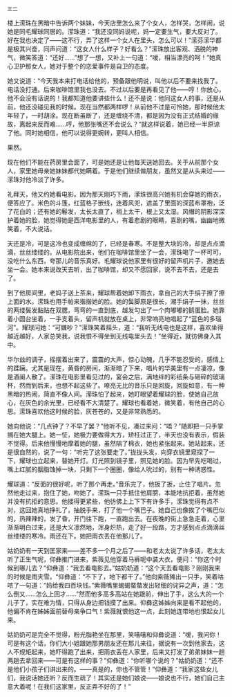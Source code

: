     三二 

   楼上潆珠在黑暗中告诉两个妹妹，今天店里怎么来了个女人，怎样哭，怎样闹，说她是同毛耀球同居的。潆珠道：“我还没同妈说呢，妈一定要生气，要大反对了。好在我也决定了——这不行，弄了这样一个女人在里头，怎么可以！”潆芬潆华都是极其兴奋，同声问道：“这女人什么样子？好看么？”潆珠放出客观、洒脱的神气，微笑答道：“还好……”想了一想，又补上一句道：“嗳，相当漂亮的呵！”她真心卫护那女人，她对于整个的恋爱事件是自卫的态度。

   她又说道：“今天我本来打电话给他的，预备跟他明说，叫他以后不要来找我了。电话没打通。后来咖啡馆里我也没去。不过以后要是再看见了他——哼！你放心，他不会没有话说的！我都知道他要讲些什么！还不是说：他同这女人的事，还是从前，他还没碰见我的时候。现在当然都两样啰！从前他不过是可怜她，那时候他太年轻了，一时胡涂。现在断虽断了，还是缠绕不清，都是因为没有正式结婚的缘故，离起来反而难……哼，他那张嘴还不会说么？”就这样说着，她已经一半原谅了他。同时她相信，他可以说得更婉转，更叫人相信。

   果然。

   现在他们不能在药房里会面了，可是她还是让他每天送她回去。关于从前那个女人，家里她母亲她妹妹都代她瞒着。于是他们继续做朋友，虽然又是从头来过——潆珠对他冷淡了许多。

   礼拜天，他又约她看电影。因为那天刚巧下雨，潆珠很高兴她有机会穿她的雨衣，便答应了。米色的斗篷，红蓝格子嵌线，连着风兜，遮盖了里面的深蓝布罩袍，泛了花白的；还有她的鬈发，太长太直了，梢上太干，根上又太湿。风帽的阴影深深护着她的脸，她觉得她是西洋电影里的人，有着悲剧的眼睛，喜剧的嘴，幽幽地微笑着，不大说话。

   天还是冷，可是这冷也变成缠绵的了，已经是春寒。不是整大块的冷，却是点点滴滴，丝丝缕缕的。从电影院出来，他们在咖啡馆里坐了一会，潆珠喝了一杯可可，没吃什么东西，夸那儿的音乐真好。毛耀球说他家里有很好的留声机片子，邀她去坐一会。她本来说改天去听，出了咖啡馆，却又不愿回家，说不去不去，还是去了。

   到了他房间里，老妈子送上茶来，耀球帮着她卸下雨衣，拿自己的大手绢子擦了擦上面的水。潆珠也用手帕来揩揩她的脸。她的鬓脚原是很长，潮手绢子一抹，丝丝的两缕鬓发黏贴在双腮，弯弯的一直到底，越发勾出了一个肉嘟嘟的鹅蛋脸。她靠着小圆台坐着，一手支着头，留声机就放在桌上，非常响亮地唱起了“蓝色的多瑙河”。耀球问她：“可嫌吵？”潆珠笑着摇头，道：“我听无线电也是这样，喜欢坐得越近越好，人家总笑我，说我恨不得坐到无线电里头去！”坐得近，就彷佛身入其中。

   华尔兹的调子，摇摆着出来了，震震的大声，惊心动魄，几乎不能忍受的，感情上的蹂躏。尤其是现在，黄昏的房间，渐渐暗了下来，唱片的华美里有一点凄凉，像是酒阑人散了。潆珠在电影里看见过的，宴会之后，满地绊的彩纸条与砸碎的玻璃杯，然而到后来，也想不起这些了。嘹亮无比的音乐只是回旋，回旋如意，有一种黑暗的热闹，简直不像人间。潆珠怕了起来，她盯眼望着耀球的脸，使她自己放心，在灰色的余光里，已经看不大清楚了。耀球也看着她，微笑着，有他自己的心思。潆珠喜欢他这时候的脸，灰苍苍的，又是非常熟悉的。

   她向他说：“几点钟了？不早了罢？”他听不见，凑过来问：“唔？”随即把一只手掌搁在她大腿上。她一怔，她极力要做得大方，矫枉过正了，半天也没有表示，假装不觉得。后来他慢慢地摩着她的腿，虽然隔了棉衣，她也紧张起来。她站起来，还是很自然的，说了一句：“听完了这张要走了。”拢拢头发，向穿衣镜里窥探了一下，耀球也立起来，替她开灯。灯光照到镜子里，照见她的脸。因为早先吃喝过，嘴上红腻的胭脂蚀掉一块，只剩下一个圈圈，像给人吮过的，别有一种诱惑性。

   耀球道：“反面的很好呢，听了那个再走。”音乐完了，他扳了扳，止住了唱片。忽然他走过来，抱住了她，吻她了。潆珠一只手抵住他肩膀，本能地抗拒着，虽然她并没有抗拒的意思。他搂得更紧些，他彷佛上上下下有许多手，潆珠觉得有点不对，这回她真地挣扎了，抽脱手来，打了他一个嘴巴子。她自己也像挨了个嘴巴似的，热辣辣的，发了昏，开门往下跑，一直跑出去。在夜晚的街上急急走着，心里渐渐明白过来，还是大义凛然地，浑身炽热，走了好一段路，方才感到点点滴滴丝丝缕缕的寒冷。雨还在下。她把雨衣丢在他那儿了。

   姑奶奶有一天到匡家来——差不多一个月之后了——和老太太说了许多话，老太太听了正生气呢，仰彝推门进来，紫薇见他穿着马裤呢中装大衣，便问：“你这个时候到哪儿去？”仰彝道：“我去看电影去。”姑奶奶道：“这个天去看电影？刚刚我来的时候是雨夹雪。“仰彝道：“不下了，地下都干了。”他向紫薇摊出一只手，笑着咕哝了一句道：“妈给我四百块钱。”紫薇嘴里蝎蝎螫螫发出轻细的诧异之声，道：“怎么倒又……怎么上回才……”然而他多高多高站在她跟前，伸出了手，这么大的一个儿子了，实在难为情，只得从身边把钱摸了出来。仰彝这姊姊向来是看不起他的，他偏不肯在姊姊面前替母亲争口气！紫薇就恨他这一点，此刻她连带地也恨起女儿来。

   姑奶奶可是完全不觉得，粉光脂艳坐在那里，笑嘻嘻和仰彝说道：“嗳，我问你！可是有这个话，你们大小姐跟她那男朋友还在那儿来往，据说有一次到他家去，这人不规矩起来，她吓得跑了出来，把雨衣丢在人家里，后来又打发了弟弟妹妹一趟两趟去拿回来——可是有这样的事？”仰彝道：“你听哪个说的？”姑奶奶道：“还不是他们小孩子们讲出来的。——真是的，你也不管管！”仰彝道：“我家这些女儿们，我说话她还听？反而生疏了！其实还是她们娘说——娘说也不行，她们自己主意大着呢！在我们这家里，反正弄不好的了！”

